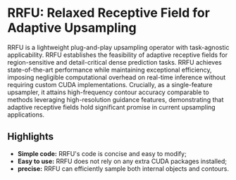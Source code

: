 # RRFU: Relaxed Receptive Field for Adaptive Upsampling

RRFU is a lightweight plug-and-play upsampling operator with task-agnostic applicability. RRFU establishes the feasibility of adaptive receptive fields for region-sensitive and detail-critical dense prediction tasks. RRFU achieves state-of-the-art performance while maintaining exceptional efficiency, imposing negligible computational overhead on real-time inference without requiring custom CUDA implementations. Crucially, as a single-feature upsampler, it attains high-frequency contour accuracy comparable to methods leveraging high-resolution guidance features, demonstrating that adaptive receptive fields hold significant promise in current upsampling applications.

## Highlights

- **Simple code:** RRFU's code is concise and easy to modify;
- **Easy to use:** RRFU does not rely on any extra CUDA packages installed;
- **precise:** RRFU can efficiently sample both internal objects and contours.

